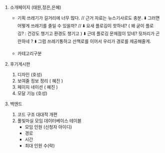 1. 소개페이지 (태원,정은,은혜)

   - 기획
     쓰레기가 길거리에 너무 많다. // 근거 자료는 뉴스기사로도 충분.
     ⬇️
     그러면 어떻게 쓰레기를 줄일 수 있을까? //
     ⬇️
     요새 플로깅이 핫하네? ( 왜 굳이 플로깅? : 건강도 챙기고 환경도 챙기고 )
     ⬇️
     근데 플로깅 문제점이 있네? 뒷처리가 곤란하네 ?
     ⬇️
     그럼 쓰레기통하고 산책로를 이어서 우리가 경로를 제공해줄게.

   - 카테고리구분

2. 후기게시판

   1. 디자인 (호성)
   2. 보여줄 정보 정리 ( 혜진 )
   3. 페이지 네이션 ( 혜진 )
   4. 모달 기능 (호성)

3. 백엔드
   1. 코드 구조 대대적 개편
   2. 풀빛마실 모임 데이터베이스 테이블
      - 모임 인원 (신청자 아이디)
      - 경로
      - 시간
      - 최대 인원 수(락)
